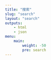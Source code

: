 ```yaml
---
title: "搜索"
slug: "search"
layout: "search"
outputs:
    - html
    - json
menu:
    main:
        weight: -50
        pre: search
---
```

